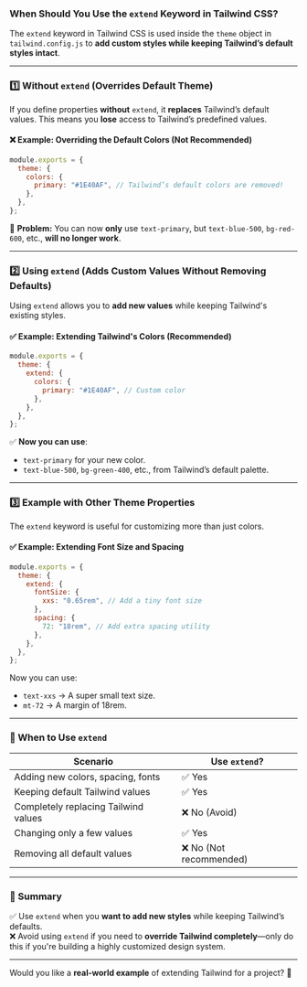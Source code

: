 ### When Should You Use the `extend` Keyword in Tailwind CSS?

The `extend` keyword in Tailwind CSS is used inside the `theme` object in `tailwind.config.js` to **add custom styles while keeping Tailwind’s default styles intact**.

---

### **1️⃣ Without `extend` (Overrides Default Theme)**

If you define properties **without** `extend`, it **replaces** Tailwind’s default values. This means you **lose** access to Tailwind’s predefined values.

#### ❌ Example: Overriding the Default Colors (Not Recommended)

```js
module.exports = {
  theme: {
    colors: {
      primary: "#1E40AF", // Tailwind’s default colors are removed!
    },
  },
};
```

🔴 **Problem:** You can now **only** use `text-primary`, but `text-blue-500`, `bg-red-600`, etc., **will no longer work**.

---

### **2️⃣ Using `extend` (Adds Custom Values Without Removing Defaults)**

Using `extend` allows you to **add new values** while keeping Tailwind's existing styles.

#### ✅ Example: Extending Tailwind's Colors (Recommended)

```js
module.exports = {
  theme: {
    extend: {
      colors: {
        primary: "#1E40AF", // Custom color
      },
    },
  },
};
```

✅ **Now you can use**:

- `text-primary` for your new color.
- `text-blue-500`, `bg-green-400`, etc., from Tailwind’s default palette.

---

### **3️⃣ Example with Other Theme Properties**

The `extend` keyword is useful for customizing more than just colors.

#### ✅ Example: Extending Font Size and Spacing

```js
module.exports = {
  theme: {
    extend: {
      fontSize: {
        xxs: "0.65rem", // Add a tiny font size
      },
      spacing: {
        72: "18rem", // Add extra spacing utility
      },
    },
  },
};
```

Now you can use:

- `text-xxs` → A super small text size.
- `mt-72` → A margin of 18rem.

---

### **🔹 When to Use `extend`**

| **Scenario**                         | **Use `extend`?**       |
| ------------------------------------ | ----------------------- |
| Adding new colors, spacing, fonts    | ✅ Yes                  |
| Keeping default Tailwind values      | ✅ Yes                  |
| Completely replacing Tailwind values | ❌ No (Avoid)           |
| Changing only a few values           | ✅ Yes                  |
| Removing all default values          | ❌ No (Not recommended) |

---

### **📌 Summary**

✅ Use `extend` when you **want to add new styles** while keeping Tailwind’s defaults.  
❌ Avoid using `extend` if you need to **override Tailwind completely**—only do this if you're building a highly customized design system.

---

Would you like a **real-world example** of extending Tailwind for a project? 🚀
